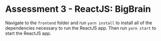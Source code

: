 # Assessment 3 - ReactJS: BigBrain

Navigate to the `frontend` folder and run `yarn install` to install all of the dependencies necessary to run the ReactJS app. Then run `yarn start` to start the ReactJS app.
